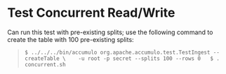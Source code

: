 <!--

    Licensed to the Apache Software Foundation (ASF) under one
    or more contributor license agreements.  See the NOTICE file
    distributed with this work for additional information
    regarding copyright ownership.  The ASF licenses this file
    to you under the Apache License, Version 2.0 (the
    "License"); you may not use this file except in compliance
    with the License.  You may obtain a copy of the License at

      https://www.apache.org/licenses/LICENSE-2.0

    Unless required by applicable law or agreed to in writing,
    software distributed under the License is distributed on an
    "AS IS" BASIS, WITHOUT WARRANTIES OR CONDITIONS OF ANY
    KIND, either express or implied.  See the License for the
    specific language governing permissions and limitations
    under the License.

-->

Test Concurrent Read/Write
==========================

Can run this test with pre-existing splits; use the following command to create the table with
100 pre-existing splits:

> `$ ../../../bin/accumulo org.apache.accumulo.test.TestIngest --createTable \   
-u root -p secret --splits 100 --rows 0  
$ . concurrent.sh`

